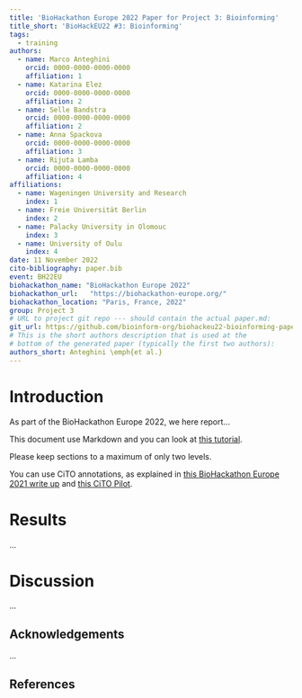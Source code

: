```yaml
---
title: 'BioHackathon Europe 2022 Paper for Project 3: Bioinforming'
title_short: 'BioHackEU22 #3: Bioinforming'
tags:
  - training
authors:
  - name: Marco Anteghini
    orcid: 0000-0000-0000-0000
    affiliation: 1
  - name: Katarina Elez
    orcid: 0000-0000-0000-0000
    affiliation: 2
  - name: Selle Bandstra
    orcid: 0000-0000-0000-0000
    affiliation: 2
  - name: Anna Spackova
    orcid: 0000-0000-0000-0000
    affiliation: 3
  - name: Rijuta Lamba
    orcid: 0000-0000-0000-0000
    affiliation: 4
affiliations:
  - name: Wageningen University and Research
    index: 1
  - name: Freie Universität Berlin
    index: 2
  - name: Palacky University in Olomouc
    index: 3
  - name: University of Oulu
    index: 4
date: 11 November 2022
cito-bibliography: paper.bib
event: BH22EU
biohackathon_name: "BioHackathon Europe 2022"
biohackathon_url:   "https://biohackathon-europe.org/"
biohackathon_location: "Paris, France, 2022"
group: Project 3
# URL to project git repo --- should contain the actual paper.md:
git_url: https://github.com/bioinform-org/biohackeu22-bioinforming-paper
# This is the short authors description that is used at the
# bottom of the generated paper (typically the first two authors):
authors_short: Anteghini \emph{et al.}
---
```



# Introduction

As part of the BioHackathon Europe 2022, we here report...

This document use Markdown and you can look at [this tutorial](https://www.markdowntutorial.com/).

Please keep sections to a maximum of only two levels.

You can use CiTO annotations, as explained in [this BioHackathon Europe 2021 write up](https://raw.githubusercontent.com/biohackrxiv/bhxiv-metadata/main/doc/elixir_biohackathon2021/paper.md) and [this CiTO Pilot](https://www.biomedcentral.com/collections/cito).

# Results

...

# Discussion

...

## Acknowledgements

...

## References
